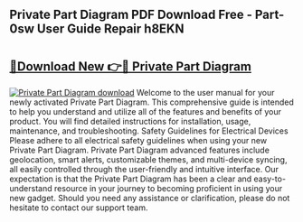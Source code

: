 ## Private Part Diagram PDF Download Free - Part-0sw User Guide Repair h8EKN

# <h2><a href="http://dfu577x.blite.top/?on=Private+Part+Diagram">🔗Download New 👉🔴 Private Part Diagram</a></h2>

[![Private Part Diagram download](https://i.imgur.com/lujVjoI.png)](http://dfu577x.blite.top/?on=Private+Part+Diagram)
Welcome to the user manual for your newly activated Private Part Diagram. This comprehensive guide is intended to help you understand and utilize all of the features and benefits of your product. You will find detailed instructions for installation, usage, maintenance, and troubleshooting. Safety Guidelines for Electrical Devices Please adhere to all electrical safety guidelines when using your new Private Part Diagram. Private Part Diagram advanced features include geolocation, smart alerts, customizable themes, and multi-device syncing, all easily controlled through the user-friendly and intuitive interface. Our expectation is that the Private Part Diagram has been a clear and easy-to-understand resource in your journey to becoming proficient in using your new gadget. Should you need any assistance or clarification, please do not hesitate to contact our support team.
